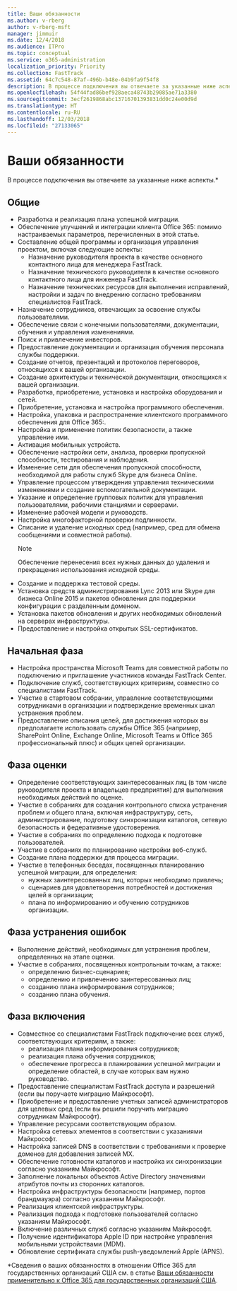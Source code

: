 ```yaml
---
title: Ваши обязанности
ms.author: v-rberg
author: v-rberg-msft
manager: jimmuir
ms.date: 12/4/2018
ms.audience: ITPro
ms.topic: conceptual
ms.service: o365-administration
localization_priority: Priority
ms.collection: FastTrack
ms.assetid: 64c7c548-87af-496b-b48e-04b9fa9f54f8
description: В процессе подключения вы отвечаете за указанные ниже аспекты.
ms.openlocfilehash: 54f44fad86bef928aeca48743b29085ae71a3380
ms.sourcegitcommit: 3ecf2619868abc13716701393831dd0c24e00d9d
ms.translationtype: HT
ms.contentlocale: ru-RU
ms.lasthandoff: 12/03/2018
ms.locfileid: "27133065"
---
```

# <a name="your-responsibilities"></a>Ваши обязанности

В процессе подключения вы отвечаете за указанные ниже аспекты.\*
  
## <a name="general"></a>Общие

- Разработка и реализация плана успешной миграции.
- Обеспечение улучшений и интеграции клиента Office 365: помимо настраиваемых параметров, перечисленных в этой статье.  
- Составление общей программы и организация управления проектом, включая следующие аспекты: 
  - Назначение руководителя проекта в качестве основного контактного лица для менеджера FastTrack.
  - Назначение технического руководителя в качестве основного контактного лица для инженера FastTrack.
  - Назначение технических ресурсов для выполнения исправлений, настройки и задач по внедрению согласно требованиям специалистов FastTrack. 
- Назначение сотрудников, отвечающих за освоение службы пользователями. 
- Обеспечение связи с конечными пользователями, документации, обучения и управления изменениями.
- Поиск и привлечение инвесторов.  
- Предоставление документации и организация обучения персонала службы поддержки.  
- Создание отчетов, презентаций и протоколов переговоров, относящихся к вашей организации. 
- Создание архитектуры и технической документации, относящихся к вашей организации.   
- Разработка, приобретение, установка и настройка оборудования и сетей.   
- Приобретение, установка и настройка программного обеспечения.  
- Настройка, упаковка и распространение клиентского программного обеспечения для Office 365:.  
- Настройка и применение политик безопасности, а также управление ими.
- Активация мобильных устройств.
- Обеспечение настройки сети, анализа, проверки пропускной способности, тестирования и наблюдения. 
- Изменение сети для обеспечения пропускной способности, необходимой для работы служб Skype для бизнеса Online. 
- Управление процессом утверждения управления техническими изменениями и создание вспомогательной документации.  
- Указание и определение групповых политик для управления пользователями, рабочими станциями и серверами. 
- Изменение рабочей модели и руководств. 
- Настройка многофакторной проверки подлинности.  
- Списание и удаление исходных сред (например, сред для обмена сообщениями и совместной работы). 
    > [!NOTE]
    > Обеспечение перенесения всех нужных данных до удаления и прекращения использования исходной среды. 
- Создание и поддержка тестовой среды.  
- Установка средств администрирования Lync 2013 или Skype для бизнеса Online 2015 и пакетов обновления для поддержки конфигурации с разделенным доменом.
- Установка пакетов обновления и других необходимых обновлений на серверах инфраструктуры. 
- Предоставление и настройка открытых SSL-сертификатов. 
    
## <a name="initiate-phase"></a>Начальная фаза

- Настройка пространства Microsoft Teams для совместной работы по подключению и приглашение участников команды FastTrack Center.   
- Подключение служб, соответствующих критериям, совместно со специалистами FastTrack.    
- Участие в стартовом собрании, управление соответствующими сотрудниками в организации и подтверждение временных шкал устранения проблем.   
- Предоставление описания целей, для достижения которых вы предполагаете использовать службы Office 365 (например, SharePoint Online, Exchange Online, Microsoft Teams и Office 365 профессиональный плюс) и общих целей организации.
    
## <a name="assess-phase"></a>Фаза оценки

- Определение соответствующих заинтересованных лиц (в том числе руководителя проекта и владельцев предприятия) для выполнения необходимых действий по оценке.    
- Участие в собраниях для создания контрольного списка устранения проблем и общего плана, включая инфраструктуру, сеть, администрирование, подготовку синхронизации каталогов, сетевую безопасность и федеративные удостоверения.   
- Участие в собраниях по определению подхода к подготовке пользователей.  
- Участие в собраниях по планированию настройки веб-служб.    
- Создание плана поддержки для процесса миграции. 
- Участие в телефонных беседах, посвященных планированию успешной миграции, для определения:   
  - нужных заинтересованных лиц, которых необходимо привлечь;  
  - сценариев для удовлетворения потребностей и достижения целей в организации;
  - плана по информированию и обучению сотрудников организации.
    
## <a name="remediate-phase"></a>Фаза устранения ошибок

- Выполнение действий, необходимых для устранения проблем, определенных на этапе оценки. 
- Участие в собраниях, посвященных контрольным точкам, а также: 
  - определению бизнес-сценариев;   
  - определению и привлечению заинтересованных лиц;
  - созданию плана информирования сотрудников; 
  - созданию плана обучения.
    
## <a name="enable-phase"></a>Фаза включения

- Совместное со специалистами FastTrack подключение всех служб, соответствующих критериям, а также:  
  - реализация плана информирования сотрудников;  
  - реализация плана обучения сотрудников; 
  - обеспечение прогресса в планировании успешной миграции и определение областей, в случае которых вам нужно руководство.
- Предоставление специалистам FastTrack доступа и разрешений (если вы поручаете миграцию Майкрософт).  
- Приобретение и предоставление учетных записей администраторов для целевых сред (если вы решили поручить миграцию сотрудникам Майкрософт).   
- Управление ресурсами соответствующим образом.   
- Настройка сетевых элементов в соответствии с указаниями Майкрософт.  
- Настройка записей DNS в соответствии с требованиями к проверке доменов для добавления записей MX.   
- Обеспечение готовности каталогов и настройка их синхронизации согласно указаниям Майкрософт.
- Заполнение локальных объектов Active Directory значениями атрибутов почты из сторонних каталогов.   
- Настройка инфраструктуры безопасности (например, портов брандмауэра) согласно указаниям Майкрософт.
- Реализация клиентской инфраструктуры.  
- Реализация подхода к подготовке пользователей согласно указаниям Майкрософт.  
- Включение различных служб согласно указаниям Майкрософт.  
- Получение идентификатора Apple ID при настройке управления мобильными устройствами (MDM).   
- Обновление сертификата службы push-уведомлений Apple (APNS).
    
\*Сведения о ваших обязанностях в отношении Office 365 для государственных организаций США см. в статье [Ваши обязанности применительно к Office 365 для государственных организаций США](US-Gov-appendix-your-responsibilities.md).
  

